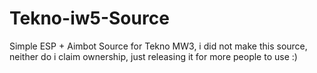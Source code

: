 # Tekno-iw5-Source
Simple ESP + Aimbot Source for Tekno MW3, i did not make this source, neither do i claim ownership, just releasing it for more people to use :)
